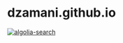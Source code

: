 # dzamani.github.io

[![algolia-search](https://github.com/dzamani/dzamani.github.io/actions/workflows/algolia-search.yml/badge.svg)](https://github.com/dzamani/dzamani.github.io/actions/workflows/algolia-search.yml)
